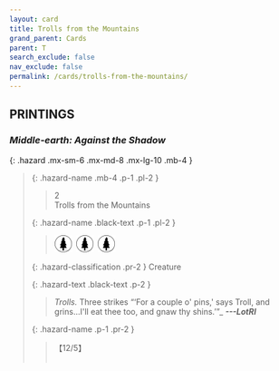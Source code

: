 ```yaml
---
layout: card
title: Trolls from the Mountains
grand_parent: Cards
parent: T
search_exclude: false
nav_exclude: false
permalink: /cards/trolls-from-the-mountains/
---
```


## PRINTINGS


### _Middle-earth: Against the Shadow_

{: .hazard .mx-sm-6 .mx-md-8 .mx-lg-10 .mb-4 }
> {: .hazard-name .mb-4 .p-1 .pl-2 }
> > <div class="hazard-mp">2</div>
> > <div class="card-name">Trolls from the Mountains</div>
>
> {: .hazard-name .black-text .p-1 .pl-2 }
> > ![](/assets/images/wilderness.svg)&ensp;![](/assets/images/wilderness.svg)&ensp;![](/assets/images/wilderness.svg)
>
> {: .hazard-classification .pr-2 }
> Creature
>
> {: .hazard-text .black-text .p-2 }
> > _Trolls._ Three strikes  “‘For a couple o' pins,' says Troll, and grins...I'll eat thee too, and gnaw thy shins.’”_ ***---&#65279;LotRI*** 
>
> {: .hazard-name .p-1 .pr-2 }
> > <div class="card-shield">【12/5】</div>
> > <div class="card-corruption">&nbsp;</div>
